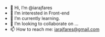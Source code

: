 - 👋 Hi, I’m @iarajfares
- 👀 I’m interested in Front-end
- 🌱 I’m currently learning.
- 💞️ I’m looking to collaborate on ...
- 📫 How to reach me: iarajfares@gmail.com 

<!---
iarajfares/iarajfares is a ✨ special ✨ repository because its `README.md` (this file) appears on your GitHub profile.
You can click the Preview link to take a look at your changes.
--->
